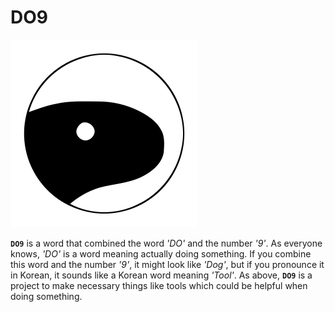 DO9
===
![GitHub Logo](DO9.png)

**`DO9`** is a word that combined the word *'DO'* and the number *'9'*.
As everyone knows, *'DO'* is a word meaning actually doing something.
If you combine this word and the number *'9'*, it might look like *'Dog'*,
but if you pronounce it in Korean, it sounds like a Korean word meaning *'Tool'*.
As above, **`DO9`** is a project to make necessary things like tools which could be helpful when doing something.
